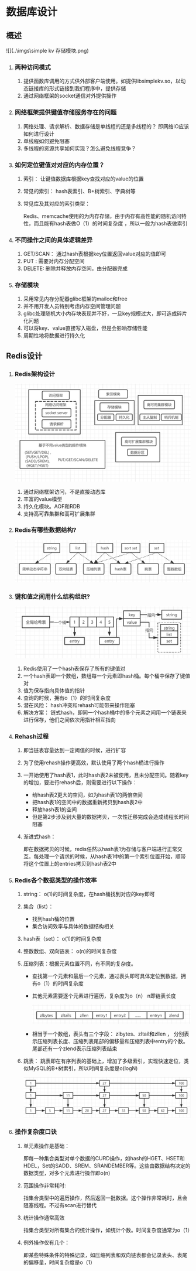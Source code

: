 # 数据库设计

## 概述



![](..\imgs\simple kv 存储模块.png)

1. ### 两种访问模式

   1. 提供函数库调用的方式供外部客户端使用。如提供libsimplekv.so，以动态链接库的形式链接到我们程序中，提供存储
   2. 通过网络框架的socket通信对外提供操作

2. ### 网络框架提供键值存储服务存在的问题

   1. 网络处理、请求解析、数据存储是单线程的还是多线程的？ 即网络IO应该如何进行设计
   2. 单线程如何避免阻塞
   3. 多线程的资源共享如何实现？怎么避免线程竞争？

3. ### 如何定位键值对对应的内存位置？

   1. 索引： 让键值数据库根据key查找对应的value的位置

   2. 常见的索引： hash表索引、B+树索引、字典树等

   3. 常见库及其对应的索引类型：

      Redis、memcache使用的为内存存储，由于内存有高性能的随机访问特性，而且能有hash表做O（1）的时间复杂度 ，所以一般为hash表做索引

4. ### 不同操作之间的具体逻辑差异

   1. GET/SCAN： 通过hash表根据key位置返回value对应的值即可
   2. PUT : 需要对内存分配空间
   3. DELETE: 删除并释放内存空间，由分配器完成

5. ### 存储模块

   1. 采用常见内存分配器glibc框架的mailoc和free
   2. 并不用开发人员特别考虑内存空间管理问题
   3. glibc处理随机大小内存块表现并不好，一旦key规模过大，即可造成碎片化问题
   4. 可以将key、value直接写入磁盘，但是会影响存储性能
   5. 周期性地将数据进行持久化

## Redis设计

1. ### Redis架构设计

   ![](../imgs/Redis模块.png)

   1. 通过网络框架访问，不是直接动态库
   2. 丰富的value模型
   3. 持久化模块。AOF和RDB
   4. 支持高可靠集群和高可扩展集群

2. ### Redis有哪些数据结构?

   ![](../imgs/Redis数据类型对应的数据结构.png)

3. ### 键和值之间用什么结构组织?

   ![](../imgs/Redis的key和value的存储.jpg)

   1. Redis使用了一个hash表保存了所有的键值对
   2. 一个hash表即一个数组，数组每一个元素即hash桶。每个桶中保存了键值对
   3. 值为保存指向具体值的指针
   4. 查询的时候，拥有o（1）的时间复杂度
   5. 潜在风险： hash冲突和rehash可能带来操作阻塞
   6. 解决方案： 链式hash，即同一个hash桶中的多个元素之间用一个链表来进行保存，他们之间依次用指针相互指向

4. ### Rehash过程

   1. 即当链表容量达到一定阈值的时候，进行扩容

   2. 为了使用rehash操作更高效，默认使用了两个hash桶进行操作

   3. 一开始使用了hash表1，此时hash表2未被使用，且未分配空间。随着key的增加，要进行rehash后，则需要进行以下操作：

      - 给hash表2更大的空间，如为hash表1的两倍空间
      - 把hash表1的空间中的数据重新拷贝到hash表2中
      - 释放hash表1的空间
      - 但是第2步涉及到大量的数据拷贝，一次性迁移完成会造成线程长时间阻塞

   4. 渐进式hash：

      即在数据拷贝的时候，redis任然以hash表1为存储与客户端进行正常交互。每处理一个请求的时候，从hash表1中的第一个索引位置开始，顺带将这个位置上的entries拷贝到hash表2中

5. ### Redis各个数据类型的操作效率

   1. string： o(1)的时间复杂度，在hash桶找到对应的key即可

   2. 集合（list）： 

      - 找到hash桶的位置
      - 集合访问效率与具体的数据结构相关

   3. hash表（set）： o(1)的时间复杂度

   4. 整数数组、双向链表： o(n)的时间复杂度

   5. 压缩列表：根据元素位置不同，有不同的复杂度。

      - 查找第一个元素和最后一个元素，通过表头即可具体定位到数据，拥有o（1）的时间复杂度

      - 其他元素需要逐个元素进行遍历，复杂度为o（n）  n即链表长度

        ![](../imgs/Redis的压缩列表.png)

      - 相当于一个数组，表头有三个字段： zlbytes、zltail和zllen ， 分别表示压缩列表长度、压缩列表尾部的偏移量和压缩列表中entry的个数。尾部还有一个zlend表示压缩列表结束

   6. 跳表： 跳表即在有序列表的基础上，增加了多级索引，实现快速定位，类似MySQL的B+树索引，所以时间复杂度是o(logN)

      ![](../imgs/Redis三级跳表结构.png)

6. ### 操作复杂度口诀

   1. 单元素操作是基础：

      即每一种集合类型对单个数据的CURD操作，如hash的HGET、HSET和HDEL，Set的SADD、SREM、SRANDEMBER等。这些由数据结构决定的数据类型，对多个元素进行操作即o(n)

   2. 范围操作非常耗时:

      指集合类型中的遍历操作，然后返回一批数据。这个操作非常耗时，且会阻塞线程。不过有scan进行替代

   3. 统计操作通常高效

      指集合类型对所有集合的统计操作，如统计个数。时间复杂度通常为o（1）

   4. 例外操作仅有几个：

      即某些特殊条件的特殊记录，如压缩列表和双向链表都会记录表头、表尾的偏移量，时间复杂度是o（1）
